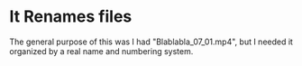 # It Renames files

The general purpose of this was I had "Blablabla_07_01.mp4", but I needed it organized by a real name and numbering system.
